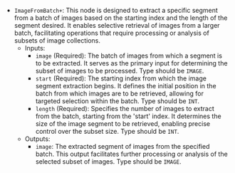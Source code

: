 - `ImageFromBatch+`: This node is designed to extract a specific segment from a batch of images based on the starting index and the length of the segment desired. It enables selective retrieval of images from a larger batch, facilitating operations that require processing or analysis of subsets of image collections.
    - Inputs:
        - `image` (Required): The batch of images from which a segment is to be extracted. It serves as the primary input for determining the subset of images to be processed. Type should be `IMAGE`.
        - `start` (Required): The starting index from which the image segment extraction begins. It defines the initial position in the batch from which images are to be retrieved, allowing for targeted selection within the batch. Type should be `INT`.
        - `length` (Required): Specifies the number of images to extract from the batch, starting from the 'start' index. It determines the size of the image segment to be retrieved, enabling precise control over the subset size. Type should be `INT`.
    - Outputs:
        - `image`: The extracted segment of images from the specified batch. This output facilitates further processing or analysis of the selected subset of images. Type should be `IMAGE`.

